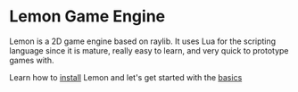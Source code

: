 # Lemon Game Engine

Lemon is a 2D game engine based on raylib.
It uses Lua for the scripting language since it is mature, really easy to learn, and very quick to prototype games with.

Learn how to [install]() Lemon and let's get started with the [basics](guide/basics.md)